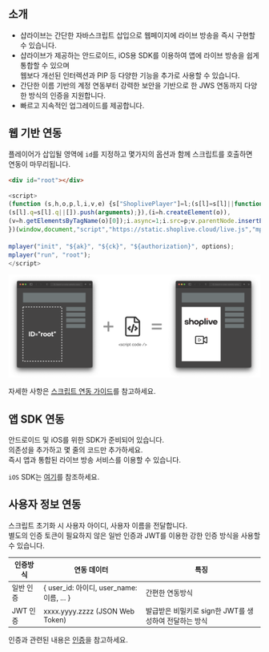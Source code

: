 ## 소개

* 샵라이브는 간단한 자바스크립트 삽입으로 웹페이지에 라이브 방송을 즉시 구현할 수 있습니다.
* 샵라이브가 제공하는 안드로이드, iOS용 SDK를 이용하여 앱에 라이브 방송을 쉽게 통합할 수 있으며  
  웹보다 개선된 인터렉션과 PIP 등 다양한 기능을 추가로 사용할 수 있습니다.
* 간단한 이름 기반의 계정 연동부터 강력한 보안을 기반으로 한 JWS 연동까지 다양한 방식의 인증을 지원합니다.
* 빠르고 지속적인 업그레이드를 제공합니다.

##  웹 기반 연동

플레이어가 삽입될 영역에 `id`를 지정하고 몇가지의 옵션과 함께 스크립트를 호출하면 연동이 마무리됩니다.  

```html
<div id="root"></div>
```
```javascript
<script>
(function (s,h,o,p,l,i,v,e) {s["ShoplivePlayer"]=l;(s[l]=s[l]||function(){
(s[l].q=s[l].q||[]).push(arguments);}),(i=h.createElement(o)),
(v=h.getElementsByTagName(o)[0]);i.async=1;i.src=p;v.parentNode.insertBefore(i,v);
})(window,document,"script","https://static.shoplive.cloud/live.js","mplayer");

mplayer("init", "${ak}", "${ck}", "${authorization}", options);
mplayer("run", "root");
</script>
```

![연동 흐름](./imgs/index/intro.png)

자세한 사항은 [스크립트 연동 가이드](./script)를 참고하세요.

## 앱 SDK 연동

안드로이드 및 iOS를 위한 SDK가 준비되어 있습니다.  
의존성을 추가하고 몇 줄의 코드만 추가하세요.  
즉시 앱과 통합된 라이브 방송 서비스를 이용할 수 있습니다. 

`iOS` SDK는 <a href="https://github.com/shoplive/ios-sdk">여기</a>를 참조하세요.
  
## 사용자 정보 연동

스크립트 초기화 시 사용자 아이디, 사용자 이름을 전달합니다.  
별도의 인증 토큰이 필요하지 않은 일반 인증과 JWT를 이용한 강한 인증 방식을 사용할 수 있습니다.

| 인증방식  | 연동 데이터                               | 특징                                         |
| ------ | -------------------------------------- | ------------------------------------------- |
| 일반 인증 | { user_id: 아이디, user_name: 이름, ... } | 간편한 연동방식                              |
| JWT 인증  | xxxx.yyyy.zzzz (JSON Web Token)           | 발급받은 비밀키로 sign한 JWT를 생성하여 전달하는 방식 |

인증과 관련된 내용은 [인증](./authorization)을 참고하세요.
